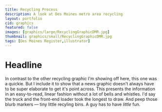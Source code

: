 ```yaml
---
title: Recycling Process
description: A look at Des Moines metro area recycling
layout: portfolio
cid: graphics
featured: false
images: [graphics/large/RecyclingGraphicDMR.jpg]
thumbnail: graphics/small/RecyclingGraphicDMR.jpg
tags: [Des Moines Register,illustrator]
---
```


# Headline

In contrast to the other recycling graphic I'm showing off here, this one was a quickie. But I include it to show that a news graphic doesn't always have to be super elaborate to get it's point across. This presents the information in an easy-to-read, linear fashion without a lot of bells and whistles. I'd say the truck and the front-end loader took the longest to draw. And peep those blurb markers — tiny little recyling bins. A guy has to have _little_ fun.
